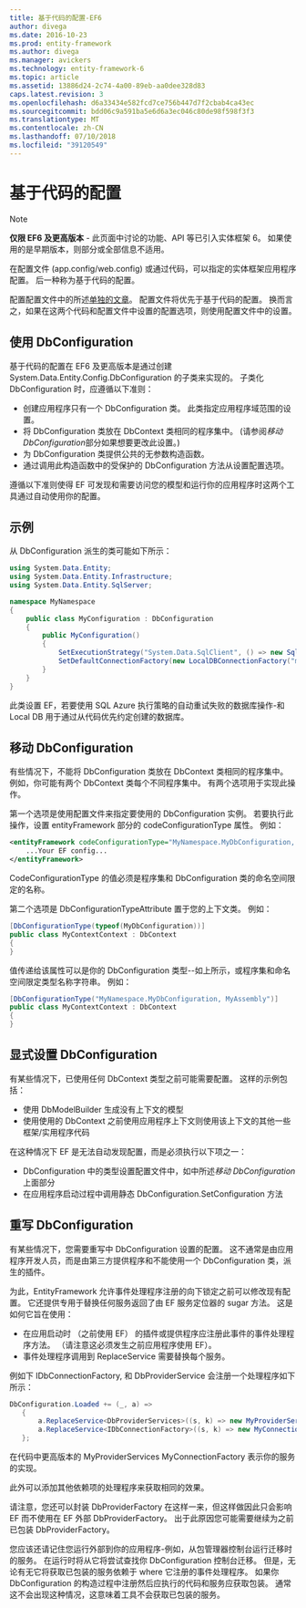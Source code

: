 ```yaml
---
title: 基于代码的配置-EF6
author: divega
ms.date: 2016-10-23
ms.prod: entity-framework
ms.author: divega
ms.manager: avickers
ms.technology: entity-framework-6
ms.topic: article
ms.assetid: 13886d24-2c74-4a00-89eb-aa0dee328d83
caps.latest.revision: 3
ms.openlocfilehash: d6a33434e582fcd7ce756b447d7f2cbab4ca43ec
ms.sourcegitcommit: bdd06c9a591ba5e6d6a3ec046c80de98f598f3f3
ms.translationtype: MT
ms.contentlocale: zh-CN
ms.lasthandoff: 07/10/2018
ms.locfileid: "39120549"
---
```

# <a name="code-based-configuration"></a>基于代码的配置
> [!NOTE]
> **仅限 EF6 及更高版本** - 此页面中讨论的功能、API 等已引入实体框架 6。 如果使用的是早期版本，则部分或全部信息不适用。  

在配置文件 (app.config/web.config) 或通过代码，可以指定的实体框架应用程序配置。 后一种称为基于代码的配置。  

配置配置文件中的所述[单独的文章](config-file.md)。 配置文件将优先于基于代码的配置。 换而言之，如果在这两个代码和配置文件中设置的配置选项，则使用配置文件中的设置。  

## <a name="using-dbconfiguration"></a>使用 DbConfiguration  

基于代码的配置在 EF6 及更高版本是通过创建 System.Data.Entity.Config.DbConfiguration 的子类来实现的。 子类化 DbConfiguration 时，应遵循以下准则：  

- 创建应用程序只有一个 DbConfiguration 类。 此类指定应用程序域范围的设置。  
- 将 DbConfiguration 类放在 DbContext 类相同的程序集中。 (请参阅*移动 DbConfiguration*部分如果想要更改此设置。)  
- 为 DbConfiguration 类提供公共的无参数构造函数。  
- 通过调用此构造函数中的受保护的 DbConfiguration 方法从设置配置选项。  

遵循以下准则使得 EF 可发现和需要访问您的模型和运行你的应用程序时这两个工具通过自动使用你的配置。  

## <a name="example"></a>示例  

从 DbConfiguration 派生的类可能如下所示：  

``` csharp
using System.Data.Entity;
using System.Data.Entity.Infrastructure;
using System.Data.Entity.SqlServer;

namespace MyNamespace
{
    public class MyConfiguration : DbConfiguration
    {
        public MyConfiguration()
        {
            SetExecutionStrategy("System.Data.SqlClient", () => new SqlAzureExecutionStrategy());
            SetDefaultConnectionFactory(new LocalDBConnectionFactory("mssqllocaldb"));
        }
    }
}
```  

此类设置 EF，若要使用 SQL Azure 执行策略的自动重试失败的数据库操作-和 Local DB 用于通过从代码优先约定创建的数据库。  

## <a name="moving-dbconfiguration"></a>移动 DbConfiguration  

有些情况下，不能将 DbConfiguration 类放在 DbContext 类相同的程序集中。 例如，你可能有两个 DbContext 类每个不同程序集中。 有两个选项用于实现此操作。  

第一个选项是使用配置文件来指定要使用的 DbConfiguration 实例。 若要执行此操作，设置 entityFramework 部分的 codeConfigurationType 属性。 例如：  

``` xml
<entityFramework codeConfigurationType="MyNamespace.MyDbConfiguration, MyAssembly">
    ...Your EF config...
</entityFramework>
```  

CodeConfigurationType 的值必须是程序集和 DbConfiguration 类的命名空间限定的名称。  

第二个选项是 DbConfigurationTypeAttribute 置于您的上下文类。 例如：  

``` csharp  
[DbConfigurationType(typeof(MyDbConfiguration))]
public class MyContextContext : DbContext
{
}
```  

值传递给该属性可以是你的 DbConfiguration 类型--如上所示，或程序集和命名空间限定类型名称字符串。 例如：  

``` csharp
[DbConfigurationType("MyNamespace.MyDbConfiguration, MyAssembly")]
public class MyContextContext : DbContext
{
}
```  

## <a name="setting-dbconfiguration-explicitly"></a>显式设置 DbConfiguration  

有某些情况下，已使用任何 DbContext 类型之前可能需要配置。 这样的示例包括：  

- 使用 DbModelBuilder 生成没有上下文的模型  
- 使用使用的 DbContext 之前使用应用程序上下文则使用该上下文的其他一些框架/实用程序代码  

在这种情况下 EF 是无法自动发现配置，而是必须执行以下项之一：  

- DbConfiguration 中的类型设置配置文件中，如中所述*移动 DbConfiguration*上面部分
- 在应用程序启动过程中调用静态 DbConfiguration.SetConfiguration 方法  

## <a name="overriding-dbconfiguration"></a>重写 DbConfiguration  

有某些情况下，您需要重写中 DbConfiguration 设置的配置。 这不通常是由应用程序开发人员，而是由第三方提供程序和不能使用一个 DbConfiguration 类，派生的插件。  

为此，EntityFramework 允许事件处理程序注册的向下锁定之前可以修改现有配置。  它还提供专用于替换任何服务返回了由 EF 服务定位器的 sugar 方法。 这是如何它旨在使用：  

- 在应用启动时 （之前使用 EF） 的插件或提供程序应注册此事件的事件处理程序方法。 （请注意这必须发生之前应用程序使用 EF）。  
- 事件处理程序调用到 ReplaceService 需要替换每个服务。  

例如下 IDbConnectionFactory, 和 DbProviderService 会注册一个处理程序如下所示：  

``` csharp
DbConfiguration.Loaded += (_, a) =>
   {
       a.ReplaceService<DbProviderServices>((s, k) => new MyProviderServices(s));
       a.ReplaceService<IDbConnectionFactory>((s, k) => new MyConnectionFactory(s));
   };
```  

在代码中更高版本的 MyProviderServices MyConnectionFactory 表示你的服务的实现。  

此外可以添加其他依赖项的处理程序来获取相同的效果。  

请注意，您还可以封装 DbProviderFactory 在这样一来，但这样做因此只会影响 EF 而不使用在 EF 外部 DbProviderFactory。 出于此原因您可能需要继续为之前已包装 DbProviderFactory。  

您应该还请记住您运行外部到你的应用程序-例如，从包管理器控制台运行迁移时的服务。 在运行时将从它将尝试查找你 DbConfiguration 控制台迁移。 但是，无论有无它将获取已包装的服务依赖于 where 它注册的事件处理程序。 如果你 DbConfiguration 的构造过程中注册然后应执行的代码和服务应获取包装。 通常这不会出现这种情况，这意味着工具不会获取已包装的服务。  
